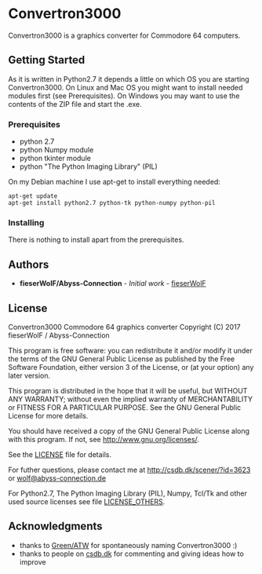 # Convertron3000

Convertron3000 is a graphics converter for Commodore 64 computers.

## Getting Started

As it is written in Python2.7 it depends a little on which OS you are starting Convertron3000.
On Linux and Mac OS you might want to install needed modules first (see Prerequisites). On Windows you may want to use the contents of the ZIP file and start the .exe.

### Prerequisites

- python 2.7
- python Numpy module
- python tkinter module
- python "The Python Imaging Library" (PIL)

On my Debian machine I use apt-get to install everything needed:
```
apt-get update
apt-get install python2.7 python-tk python-numpy python-pil
```

### Installing

There is nothing to install apart from the prerequisites.

## Authors

* **fieserWolF/Abyss-Connection** - *Initial work* - [fieserWolF](https://github.com/fieserWolF)

## License

Convertron3000 Commodore 64 graphics converter
Copyright (C) 2017 fieserWolF / Abyss-Connection

This program is free software: you can redistribute it and/or modify
it under the terms of the GNU General Public License as published by
the Free Software Foundation, either version 3 of the License, or
(at your option) any later version.

This program is distributed in the hope that it will be useful,
but WITHOUT ANY WARRANTY; without even the implied warranty of
MERCHANTABILITY or FITNESS FOR A PARTICULAR PURPOSE.  See the
GNU General Public License for more details.

You should have received a copy of the GNU General Public License
along with this program.  If not, see <http://www.gnu.org/licenses/>.

See the [LICENSE](LICENSE) file for details.

For futher questions, please contact me at
http://csdb.dk/scener/?id=3623
or
wolf@abyss-connection.de

For Python2.7, The Python Imaging Library (PIL), Numpy, Tcl/Tk and other used source licenses see file [LICENSE_OTHERS](LICENSE_OTHERS).

## Acknowledgments

* thanks to [Green/ATW](http://csdb.dk/scener/?id=20695) for spontaneously naming Convertron3000 :)
* thanks to people on [csdb.dk](http://csdb.dk/release/?id=155606) for commenting and giving ideas how to improve
